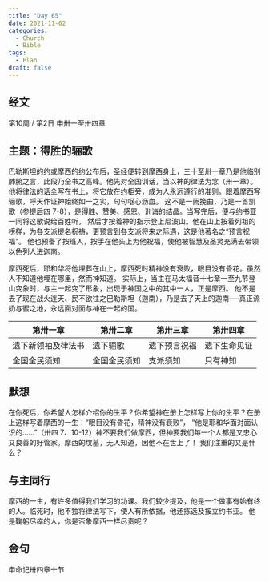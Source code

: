 ```yaml
---
title: "Day 65"
date: 2021-11-02
categories:
  - Church
  - Bible
tags:
  - Plan
draft: false
---
```


## 经文
第10周 / 第2日 申卅一至卅四章

## 主题：得胜的骊歌
巴勒斯坦的约或摩西的约公布后，圣经便转到摩西身上，三十至卅一章乃是他临别肺腑之言，此段乃全书之高峰。他先对全国训话，当以神的律法为念（卅一章）。
他将律法的话全写在书上，将它放在约柜旁，成为人永远遵行的准则。跟着摩西写骊歌，呼天作证神始终如一之实，句句呕心沥血。
这不是一阙挽曲，乃是一首凯歌（参提后四  7-8），是得胜、赞美、感恩、训诲的结晶。当写完后，便与约书亚一同将这歌说给百姓听，
然后才按着神的指示登上尼波山。他在山上按着列祖的榜样，为各支派提名祝祷，更预言到各支派将来之际遇，这是他著名之“预言祝福”。
他也预备了按班人，按手在他头上为他祝福，使他被智慧及圣灵充满去带领以色列人进迦南。

摩西死后，耶和华将他埋葬在山上，摩西死时精神没有衰败，眼目没有昏花。虽然人不知道他埋在哪里，然而神知道。
实际上，当主在马太福音十七章一至九节登山变象时，与主一起变了形象，出现于神国之中的其中一人，正是摩西。
他不是去了现在战火连天、民不欲往之巴勒斯坦（迦南），乃是去了天上的迦南──真正流奶与蜜之地，永远面对面与神在一起的国。

| 第卅一章      | 第卅二章 | 第卅三章   | 第卅四章   |
| --------- | ---- | ------ | ------ |
| 遗下新领袖及律法书 | 遗下骊歌 | 遗下预言祝福 | 遗下生命见证 |
| 全国全民须知    | 全国全民须知    |支派须知 | 只有神知   |

## 默想
在你死后，你希望人怎样介绍你的生平？你希望神在册上怎样写上你的生平？在册上这样写着摩西的一生：“眼目没有昏花，精神没有衰败”，
“他是耶和华面对面认识的……”（卅四  7、10-12）神不要我们做摩西，但神要我们每一个人都是又忠心又良善的好管家。摩西的坟墓，无人知道，因他不在世上了！
我们注重的又是什么？

## 与主同行
摩西的一生，有许多值得我们学习的功课。我们较少提及，他是一个做事有始有终的人。临死时，他不独将律法写下，使人有所依据，他还拣选及按立约书亚。
他是鞠躬尽瘁的人，你是否象摩西一样尽责呢？

## 金句
申命记卅四章十节

[comment]: <> (## 附录)

